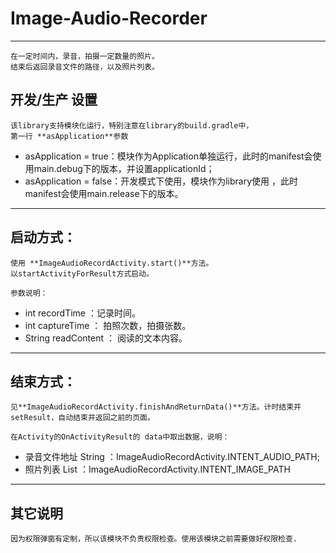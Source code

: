 # Image-Audio-Recorder
---
```text
在一定时间内，录音，拍摄一定数量的照片。
结束后返回录音文件的路径，以及照片列表。
```
## 开发/生产 设置
```text
该library支持模块化运行，特别注意在library的build.gradle中，
第一行 **asApplication**参数
```
- asApplication = true：模块作为Application单独运行，此时的manifest会使用main.debug下的版本，并设置applicationId；
- asApplication = false：开发模式下使用，模块作为library使用 ，此时manifest会使用main.release下的版本。

---
## 启动方式：
```text
使用 **ImageAudioRecordActivity.start()**方法。
以startActivityForResult方式启动。
```
    参数说明：
 
 - int recordTime ：记录时间。
 - int captureTime ： 拍照次数，拍摄张数。
 - String readContent ： 阅读的文本内容。

---
## 结束方式：
```text
见**ImageAudioRecordActivity.finishAndReturnData()**方法。计时结束并setResult，自动结束并返回之前的页面。
```
    在Activity的OnActivityResult的 data中取出数据，说明：
  
  - 录音文件地址 String ：ImageAudioRecordActivity.INTENT_AUDIO_PATH;
  - 照片列表 List<String> ：ImageAudioRecordActivity.INTENT_IMAGE_PATH
    
---
## 其它说明
```text
因为权限弹窗有定制，所以该模块不负责权限检查。使用该模块之前需要做好权限检查.
```





